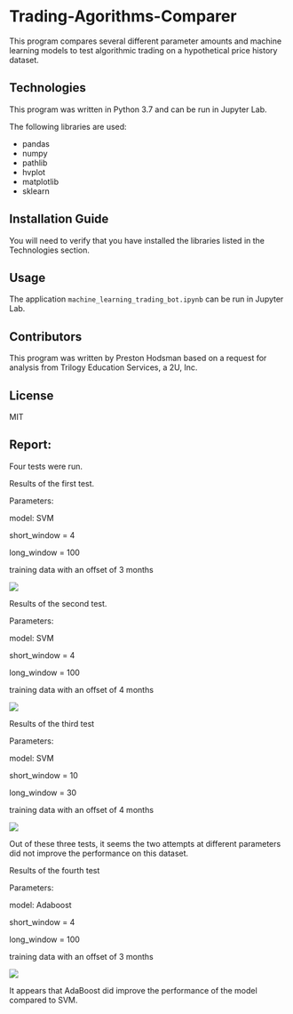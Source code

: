 # Trading-Agorithms-Comparer

This program compares several different parameter amounts and machine learning models to test algorithmic trading on a hypothetical price history dataset.

## Technologies

This program was written in Python 3.7 and can be run in Jupyter Lab.

The following libraries are used:

- pandas
- numpy
- pathlib
- hvplot
- matplotlib
- sklearn

## Installation Guide

You will need to verify that you have installed the libraries listed in the Technologies section.

## Usage

The application `machine_learning_trading_bot.ipynb` can be run in Jupyter Lab. 

## Contributors
This program was written by Preston Hodsman based on a request for analysis from Trilogy Education Services, a 2U, Inc.

## License
MIT



## Report:

Four tests were run.

Results of the first test. 

Parameters: 

model: SVM

short_window = 4

long_window = 100

training data with an offset of 3 months

![](https://github.com/phodsman/Trading-Agorithms-Comparer/blob/main/Screenshot%202022-01-06%20124313.png?raw=true)

Results of the second test.

Parameters:

model: SVM

short_window = 4

long_window = 100

training data with an offset of 4 months

![](https://github.com/phodsman/Trading-Agorithms-Comparer/blob/main/Screenshot%202022-01-07%20080510.png?raw=true)

Results of the third test

Parameters:

model: SVM

short_window = 10

long_window = 30

training data with an offset of 4 months

![](https://github.com/phodsman/Trading-Agorithms-Comparer/blob/main/Screenshot%202022-01-07%20080753.png?raw=true)

Out of these three tests, it seems the two attempts at different parameters did not improve the performance on this dataset.

Results of the fourth test

Parameters: 

model: Adaboost

short_window = 4

long_window = 100

training data with an offset of 3 months

![](https://github.com/phodsman/Trading-Agorithms-Comparer/blob/main/Screenshot%202022-01-07%20080753.png?raw=true)

It appears that AdaBoost did improve the performance of the model compared to SVM.